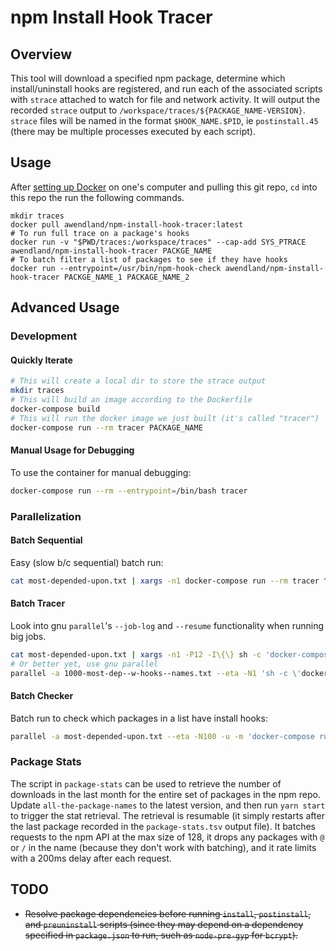 # npm Install Hook Tracer

## Overview

This tool will download a specified npm package, determine which
install/uninstall hooks are registered, and run each of the associated scripts
with `strace` attached to watch for file and network activity. It will output
the recorded `strace` output to `/workspace/traces/${PACKAGE_NAME-VERSION}`.
`strace` files will be named in the format `$HOOK_NAME.$PID`, ie
`postinstall.45` (there may be multiple processes executed by each script).

## Usage

After [setting up Docker](https://www.docker.com/products/docker-desktop) on
one's computer and pulling this git repo, `cd` into this repo the run the
following commands. 

```[bash]
mkdir traces
docker pull awendland/npm-install-hook-tracer:latest
# To run full trace on a package's hooks
docker run -v "$PWD/traces:/workspace/traces" --cap-add SYS_PTRACE awendland/npm-install-hook-tracer PACKGE_NAME
# To batch filter a list of packages to see if they have hooks
docker run --entrypoint=/usr/bin/npm-hook-check awendland/npm-install-hook-tracer PACKGE_NAME_1 PACKAGE_NAME_2
```

## Advanced Usage

### Development

#### Quickly Iterate
```sh
# This will create a local dir to store the strace output
mkdir traces
# This will build an image according to the Dockerfile
docker-compose build
# This will run the docker image we just built (it's called "tracer")
docker-compose run --rm tracer PACKAGE_NAME
```

#### Manual Usage for Debugging
To use the container for manual debugging:

```sh
docker-compose run --rm --entrypoint=/bin/bash tracer
```

### Parallelization

#### Batch Sequential
Easy (slow b/c sequential) batch run:

```sh
cat most-depended-upon.txt | xargs -n1 docker-compose run --rm tracer ^&1 | tee most-depended-upon--traced.out
```

#### Batch Tracer

Look into gnu `parallel`'s `--job-log` and `--resume` functionality when running big jobs.

```sh
cat most-depended-upon.txt | xargs -n1 -P12 -I\{\} sh -c 'docker-compose run --rm tracer {} 2> stderr/{}--$(date -u +"%Y-%m-%dT%H:%M:%SZ").out'
# Or better yet, use gnu parallel
parallel -a 1000-most-dep--w-hooks--names.txt --eta -N1 'sh -c \'docker-compose run --rm tracer {} 2> stderr/{}--$(date -u +"%Y-%m-%dT%H:%M:%SZ").out\''
```

#### Batch Checker

Batch run to check which packages in a list have install hooks:

```sh
parallel -a most-depended-upon.txt --eta -N100 -u -m 'docker-compose run --rm checker -q' > most-depended-upon--with-hooks.txt
```

### Package Stats

The script in `package-stats` can be used to retrieve the number of downloads in the last month for the
entire set of packages in the npm repo. Update `all-the-package-names` to the latest version, and
then run `yarn start` to trigger the stat retrieval. The retrieval is resumable (it simply restarts
after the last package recorded in the `package-stats.tsv` output file). It batches requests to the
npm API at the max size of 128, it drops any packages with `@` or `/` in the name (because they
don't work with batching), and it rate limits with a 200ms delay after each request.

## TODO

* ~~Resolve package dependencies before running `install`, `postinstall`, and
  `preuninstall` scripts (since they may depend on a dependency specified in
  `package.json` to run, such as `node-pre-gyp` for `bcrypt`).~~

